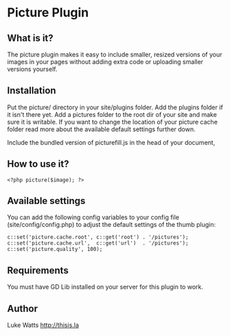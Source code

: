 # Picture Plugin

## What is it?

The picture plugin makes it easy to include smaller, resized versions of your images in your pages without adding extra code or uploading smaller versions yourself. 

## Installation 

Put the picture/ directory in your site/plugins folder. Add the plugins folder if it isn't there yet. Add a pictures folder to the root dir of your site and make sure it is writable. If you want to change the location of your picture cache folder read more about the available default settings further down. 

Include the bundled version of picturefill.js in the head of your document, 

## How to use it?

	<?php picture($image); ?>

## Available settings

You can add the following config variables to your config file (site/config/config.php) to adjust the default settings of the thumb plugin:

    c::set('picture.cache.root', c::get('root') . '/pictures');
    c::set('picture.cache.url',  c::get('url')  . '/pictures');
    c::set('picture.quality', 100);

## Requirements

You must have GD Lib installed on your server for this plugin to work. 
	    
## Author
Luke Watts
<http://thisis.la>